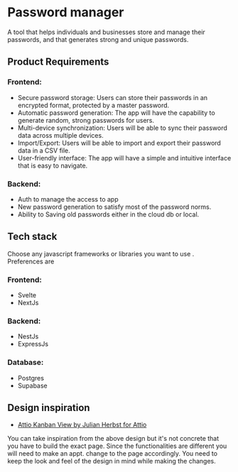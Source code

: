 # Password manager
A tool that helps individuals and businesses store and manage their passwords, and that generates strong and unique passwords.

## Product Requirements
### Frontend: 
- Secure password storage: Users can store their passwords in an encrypted format, protected by a master password.
- Automatic password generation: The app will have the capability to generate random, strong passwords for users.
- Multi-device synchronization: Users will be able to sync their password data across multiple devices.
- Import/Export: Users will be able to import and export their password data in a CSV file.
- User-friendly interface: The app will have a simple and intuitive interface that is easy to navigate. 
 
### Backend:
- Auth to manage the access to app
- New password generation to satisfy most of the password norms.
- Ability to Saving old passwords either in the cloud db or local.

## Tech stack
Choose any javascript frameworks or libraries you want to use . Preferences are

### Frontend: 
- Svelte
- NextJs
### Backend: 
- NestJs
- ExpressJs
### Database:
- Postgres
- Supabase

## Design inspiration
- [Attio Kanban View by Julian Herbst for Attio](https://dribbble.com/shots/18381082-Attio-Kanban-View)

You can take inspiration from the above design but it's not concrete that you have to build the exact page. Since the functionalities are different you will need to make an appt. change to the page accordingly. You need to keep the look and feel of the design in mind while making the changes.
